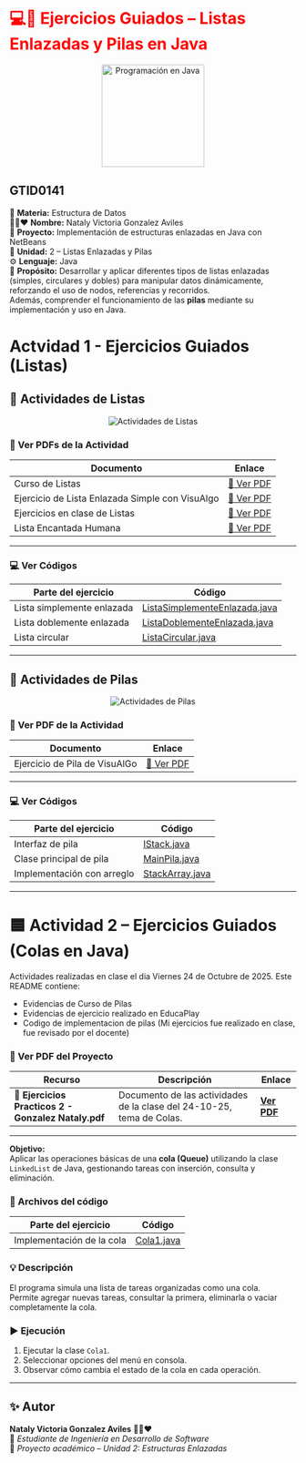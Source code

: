 <h1 style="color:red;">💻🔗 Ejercicios Guiados – Listas Enlazadas y Pilas en Java</h1>

<p align="center">
  <img src="https://cdn-icons-png.flaticon.com/512/2721/2721292.png" alt="Programación en Java" width="180">
</p>

## GTID0141

📘 **Materia:** Estructura de Datos  
👩‍💻❤️ **Nombre:** Nataly Victoria Gonzalez Aviles  
🏫 **Proyecto:** Implementación de estructuras enlazadas en Java con NetBeans  
📅 **Unidad:** 2 – Listas Enlazadas y Pilas  
⚙️ **Lenguaje:** Java  
🧠 **Propósito:** Desarrollar y aplicar diferentes tipos de listas enlazadas (simples, circulares y dobles) para manipular datos dinámicamente, reforzando el uso de nodos, referencias y recorridos.  
Además, comprender el funcionamiento de las **pilas** mediante su implementación y uso en Java.


# Actvidad 1 - Ejercicios Guiados (Listas)
## 🧾 Actividades de Listas

<p align="center">
  <img src="https://img.shields.io/badge/📚%20Ejercicios%20Guiados%20de%20Listas-blue?style=for-the-badge" alt="Actividades de Listas">
</p>

### 📄 Ver PDFs de la Actividad

| Documento | Enlace |
| ---------- | ------- |
| Curso de Listas | [📘 Ver PDF](EjerciciosGuiadosListas/Curso%20de%20Listas.pdf) |
| Ejercicio de Lista Enlazada Simple con VisuAlgo | [📘 Ver PDF](EjerciciosGuiadosListas/Ejercicio%20de%20Lista%20Enlazada%20Simple%20con%20VisuAlgo.pdf) |
| Ejercicios en clase de Listas | [📘 Ver PDF](EjerciciosGuiadosListas/Ejercicios%20en%20clase%20de%20Listas.pdf) |
| Lista Encantada Humana | [📘 Ver PDF](EjerciciosGuiadosListas/ListaEncantadaHumana.pdf) |

---

### 💻 Ver Códigos

| Parte del ejercicio | Código |
| -------------------- | ------- |
| Lista simplemente enlazada | [ListaSimplementeEnlazada.java](ListaSimplementeEnlazada.java) |
| Lista doblemente enlazada | [ListaDoblementeEnlazada.java](ListaDoblementeEnlazada.java) |
| Lista circular | [ListaCircular.java](ListaCircular.java) |

---
## 🧩 Actividades de Pilas

<p align="center">
  <img src="https://img.shields.io/badge/🧱%20Ejercicios%20Guiados%20de%20Pilas-orange?style=for-the-badge" alt="Actividades de Pilas">
</p>

### 📄 Ver PDF de la Actividad

| Documento | Enlace |
| ---------- | ------- |
| Ejercicio de Pila de VisuAlGo | [📘 Ver PDF](EjerciciosGuiadasPilas/Ejercicio%20de%20Pila%20de%20VisuAlGo.pdf) |

---

### 💻 Ver Códigos

| Parte del ejercicio | Código |
| -------------------- | ------- |
| Interfaz de pila | [IStack.java](IStack.java) |
| Clase principal de pila | [MainPila.java](MainPila.java) |
| Implementación con arreglo | [StackArray.java](StackArray.java) |




---


# 🟦 Actividad 2 – Ejercicios Guiados (Colas en Java)
Actividades realizadas en clase el dia Viernes 24 de Octubre de 2025.
Este README contiene:
- Evidencias de Curso de Pilas
- Evidencias de ejercicio realizado en EducaPlay
- Codigo de implementacion de pilas (Mi ejercicios fue realizado en clase, fue revisado por el docente)

### 📄 Ver PDF del Proyecto

| Recurso | Descripción | Enlace |
|---------|------------|-------|
| 📘 **Ejercicios Practicos 2 - Gonzalez Nataly.pdf** | Documento de las actividades de la clase del 24-10-25, tema de Colas. | [**Ver PDF**](EjerciciosPracticos2-GonzalezNataly.pdf) |

---


**Objetivo:**  
Aplicar las operaciones básicas de una **cola (Queue)** utilizando la clase `LinkedList` de Java, gestionando tareas con inserción, consulta y eliminación.

### 📂 Archivos del código

| Parte del ejercicio | Código                        |
| -------------------- | ----------------------------- |
| Implementación de la cola | [Cola1.java](Cola1.java) |

### 💡 Descripción

El programa simula una lista de tareas organizadas como una cola.  
Permite agregar nuevas tareas, consultar la primera, eliminarla o vaciar completamente la cola.

### ▶️ Ejecución

1. Ejecutar la clase `Cola1`.  
2. Seleccionar opciones del menú en consola.  
3. Observar cómo cambia el estado de la cola en cada operación.

---

## ✨ Autor

**Nataly Victoria Gonzalez Aviles** 👩‍💻❤️  
📍 *Estudiante de Ingeniería en Desarrollo de Software*  
📧 *Proyecto académico – Unidad 2: Estructuras Enlazadas*

